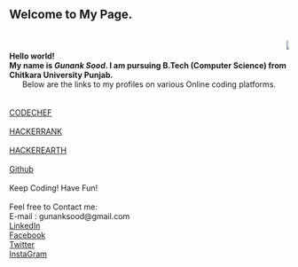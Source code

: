 ## Welcome to My Page.
<html>
<head></head>
<body>

<br>
<marquee><img src = "http://code.emc.com/images/code_icon.png"></marquee>
<b><br>Hello world!<br>My name is <i>Gunank Sood</i>. I am pursuing B.Tech (Computer Science) from Chitkara University Punjab.<br></b>
<center>Below are the links to my profiles on various Online coding platforms.</center><br><br>
<a target = "_blank" href = "https://www.codechef.com/users/gunanksood">CODECHEF</a>
<br><br>
<a target = "_blank" href = "https://www.hackerrank.com/begincoding">HACKERRANK</a>
<br><br>
<a target = "_blank" href = "https://www.hackerearth.com/@gunanksood1222">HACKEREARTH</a>
<br><br>
<a target = "_blank" href = "https://github.com/gunanksood">Github</a>
<br><br>
Keep Coding! Have Fun!<br>
<br>
Feel free to Contact me:<br>
E-mail : gunanksood@gmail.com<br>
<a target = "_blank" href = "https://www.linkedin.com/in/gunank-sood-883659a6/">LinkedIn </a><br>
<a target = "_blank" href = "https://www.facebook.com/gunanksood">Facebook </a><br>
<a target = "_blank" href = "https://twitter.com/gunanksood">Twitter </a><br>
<a target = "_blank" href = "https://www.instagram.com/gunanksood/">InstaGram </a><br>

<br>




